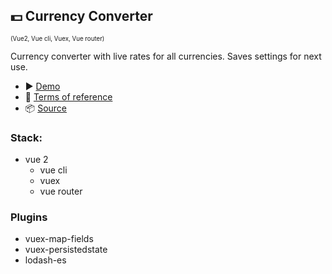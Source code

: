 ## 💵 Currency Converter

<sub><sup>(Vue2, Vue cli, Vuex, Vue router)</sup></sub>

Currency converter with live rates for all currencies. Saves settings for next use.

- ▶️ [Demo](https://reslear.github.io/packages/portfolio/currency-converter/dist/)
- 📖 [Terms of reference](https://github.com/reslear/portfolio/tree/master/apps/currency-converter/tor)
- 📦 [Source](https://github.com/reslear/portfolio/tree/master/apps/currency-converter)

### Stack:

- vue 2
  - vue cli
  - vuex
  - vue router

### Plugins

- vuex-map-fields
- vuex-persistedstate
- lodash-es
